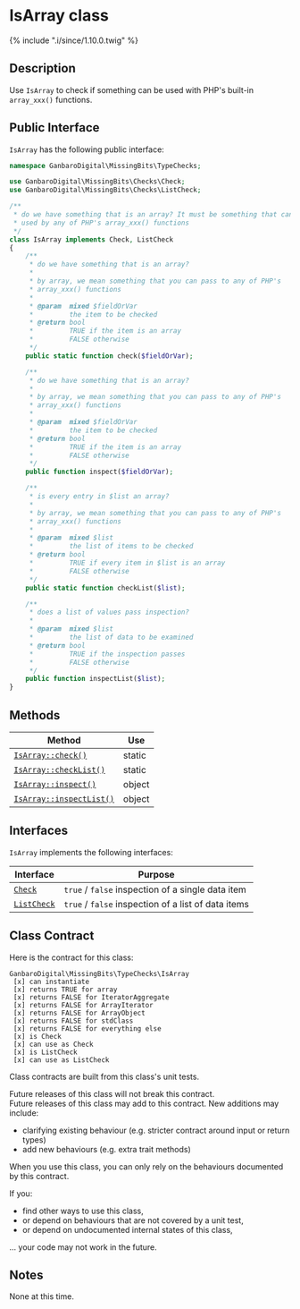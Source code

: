 # IsArray class

{% include ".i/since/1.10.0.twig" %}

## Description

Use `IsArray` to check if something can be used with PHP's built-in `array_xxx()` functions.

## Public Interface

`IsArray` has the following public interface:

```php
namespace GanbaroDigital\MissingBits\TypeChecks;

use GanbaroDigital\MissingBits\Checks\Check;
use GanbaroDigital\MissingBits\Checks\ListCheck;

/**
 * do we have something that is an array? It must be something that can be
 * used by any of PHP's array_xxx() functions
 */
class IsArray implements Check, ListCheck
{
    /**
     * do we have something that is an array?
     *
     * by array, we mean something that you can pass to any of PHP's
     * array_xxx() functions
     *
     * @param  mixed $fieldOrVar
     *         the item to be checked
     * @return bool
     *         TRUE if the item is an array
     *         FALSE otherwise
     */
    public static function check($fieldOrVar);

    /**
     * do we have something that is an array?
     *
     * by array, we mean something that you can pass to any of PHP's
     * array_xxx() functions
     *
     * @param  mixed $fieldOrVar
     *         the item to be checked
     * @return bool
     *         TRUE if the item is an array
     *         FALSE otherwise
     */
    public function inspect($fieldOrVar);

    /**
     * is every entry in $list an array?
     *
     * by array, we mean something that you can pass to any of PHP's
     * array_xxx() functions
     *
     * @param  mixed $list
     *         the list of items to be checked
     * @return bool
     *         TRUE if every item in $list is an array
     *         FALSE otherwise
     */
    public static function checkList($list);

    /**
     * does a list of values pass inspection?
     *
     * @param  mixed $list
     *         the list of data to be examined
     * @return bool
     *         TRUE if the inspection passes
     *         FALSE otherwise
     */
    public function inspectList($list);
}
```

## Methods

Method | Use
-------|----
[`IsArray::check()`](IsArray.check.html) | static
[`IsArray::checkList()`](IsArray.checkList.html) | static
[`IsArray::inspect()`](IsArray.inspect.html) | object
[`IsArray::inspectList()`](IsArray.inspectList.html) | object

## Interfaces

`IsArray` implements the following interfaces:

Interface | Purpose
----------|--------
[`Check`](../checks/Check.class.md) | `true` / `false` inspection of a single data item
[`ListCheck`](../checks/ListCheck.class.md) | `true` / `false` inspection of a list of data items

## Class Contract

Here is the contract for this class:

    GanbaroDigital\MissingBits\TypeChecks\IsArray
     [x] can instantiate
     [x] returns TRUE for array
     [x] returns FALSE for IteratorAggregate
     [x] returns FALSE for ArrayIterator
     [x] returns FALSE for ArrayObject
     [x] returns FALSE for stdClass
     [x] returns FALSE for everything else
     [x] is Check
     [x] can use as Check
     [x] is ListCheck
     [x] can use as ListCheck

Class contracts are built from this class's unit tests.

<div class="callout success">
Future releases of this class will not break this contract.
</div>

<div class="callout info" markdown="1">
Future releases of this class may add to this contract. New additions may include:

* clarifying existing behaviour (e.g. stricter contract around input or return types)
* add new behaviours (e.g. extra trait methods)
</div>

<div class="callout warning" markdown="1">
When you use this class, you can only rely on the behaviours documented by this contract.

If you:

* find other ways to use this class,
* or depend on behaviours that are not covered by a unit test,
* or depend on undocumented internal states of this class,

... your code may not work in the future.
</div>

## Notes

None at this time.

